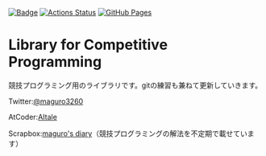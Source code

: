 [![Badge](https://cp-logo.vercel.app/atcoder/AItale)](https://atcoder.jp/users/AItale)
[![Actions Status](https://github.com/maguroplusia/Library/workflows/verify/badge.svg)](https://github.com/maguroplusia/Library/actions)
[![GitHub Pages](https://img.shields.io/static/v1?label=GitHub+Pages&message=+&color=brightgreen&logo=github)](https://maguroplusia.github.io/Library/)

# Library for Competitive Programming

競技プログラミング用のライブラリです。gitの練習も兼ねて更新していきます。

Twitter:[@maguro3260](https://twitter.com/maguro3260)

AtCoder:[AItale](https://atcoder.jp/users/AItale)

Scrapbox:[maguro's diary](https://scrapbox.io/magurosdiary/)（競技プログラミングの解法を不定期で載せています）
